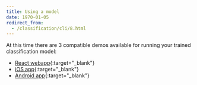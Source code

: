 ```yaml
---
title: Using a model
date: 1970-01-05
redirect_from:
  - /classification/cli/8.html
---
```


At this time there are 3 compatible demos available for running your trained classification model:
- [React webapp](https://github.com/cloud-annotations/classification-react){:target="_blank"}
- [iOS app](https://github.com/cloud-annotations/classification-ios){:target="_blank"}
- [Android app](https://github.com/cloud-annotations/classification-android){:target="_blank"}
